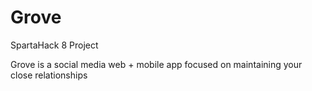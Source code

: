 # Grove
SpartaHack 8 Project

Grove is a social media web + mobile app focused on maintaining your close relationships
